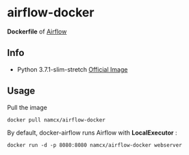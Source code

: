 # airflow-docker

**Dockerfile** of [Airflow](https://github.com/apache/airflow)

## Info

* Python 3.7.1-slim-stretch [Official Image](https://hub.docker.com/_/python)

## Usage

Pull the image

    docker pull namcx/airflow-docker

By default, docker-airflow runs Airflow with **LocalExecutor** :

    docker run -d -p 8080:8080 namcx/airflow-docker webserver
